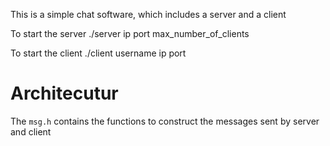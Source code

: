 This is a simple chat software, which includes a server and a client

To start the server 
./server ip port max_number_of_clients

To start the client
./client username ip port

Architecutur
=========

The `msg.h` contains the functions to construct the messages sent by server and client 
